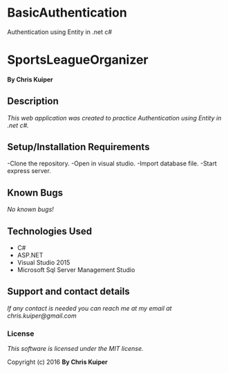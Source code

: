 # BasicAuthentication
Authentication using Entity in .net c#

# SportsLeagueOrganizer

#### By Chris Kuiper

## Description

_This web application was created to practice Authentication using Entity in .net c#._

## Setup/Installation Requirements
-Clone the repository.
-Open in visual studio.
-Import database file.
-Start express server.

## Known Bugs
_No known bugs!_

## Technologies Used

- C#
- ASP.NET
- Visual Studio 2015
- Microsoft Sql Server Management Studio

## Support and contact details
_If any contact is needed you can reach me at my email at chris.kuiper@gmail.com_

### License

*This software is licensed under the MIT license.*

Copyright (c) 2016 **By Chris Kuiper**
